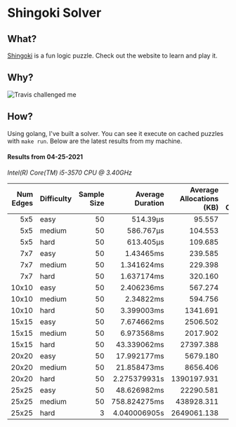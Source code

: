 # Shingoki Solver

## What?
[Shingoki](https://www.puzzle-shingoki.com) is a fun logic puzzle. Check out the website to learn and play it.

## Why?

![Travis challenged me](https://user-images.githubusercontent.com/23204038/112846696-f1f1fb00-906b-11eb-9693-3130ce4e78d7.png)

## How?

Using golang, I've built a solver. You can see it execute on cached puzzles with `make run`. Below are the latest results from my machine.

</startResults>

#### Results from 04-25-2021

_Intel(R) Core(TM) i5-3570 CPU @ 3.40GHz_

|Num Edges|Difficulty|Sample Size|Average Duration|Average Allocations (KB)|Average Garbage Collections|Average GC Pause|
|-:|-|-:|-:|-:|-:|-:|
|5x5|easy|50|514.39µs|95.557|0.00|0s|
|5x5|medium|50|586.767µs|104.553|0.00|0s|
|5x5|hard|50|613.405µs|109.685|0.00|0s|
|7x7|easy|50|1.43465ms|239.585|0.00|0s|
|7x7|medium|50|1.341624ms|229.398|0.00|0s|
|7x7|hard|50|1.637174ms|320.160|0.00|0s|
|10x10|easy|50|2.406236ms|567.274|0.00|0s|
|10x10|medium|50|2.34822ms|594.756|0.00|0s|
|10x10|hard|50|3.399003ms|1341.691|0.00|0s|
|15x15|easy|50|7.674662ms|2506.502|0.00|0s|
|15x15|medium|50|6.973568ms|2017.902|0.00|0s|
|15x15|hard|50|43.339062ms|27397.388|0.48|189.735µs|
|20x20|easy|50|17.992177ms|5679.180|0.12|6.301µs|
|20x20|medium|50|21.858473ms|8656.406|0.50|38.38µs|
|20x20|hard|50|2.275379931s|1390197.931|32.20|3.552498ms|
|25x25|easy|50|48.626982ms|22290.581|0.40|22.854µs|
|25x25|medium|50|758.824275ms|438928.311|4.64|357.032µs|
|25x25|hard|3|4.040006905s|2649061.138|322.67|37.343271ms|
